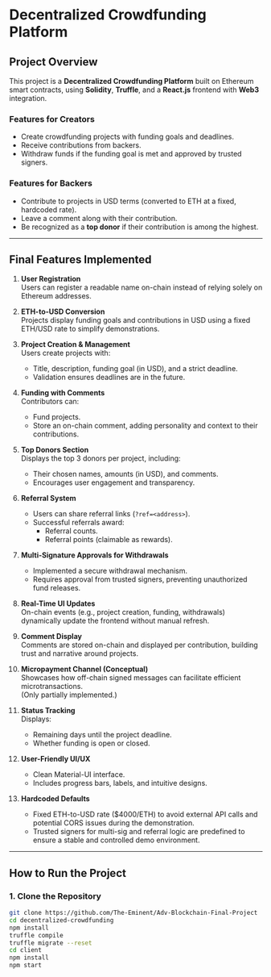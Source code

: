 # Decentralized Crowdfunding Platform

## Project Overview
This project is a **Decentralized Crowdfunding Platform** built on Ethereum smart contracts, using **Solidity**, **Truffle**, and a **React.js** frontend with **Web3** integration.  

### Features for Creators
- Create crowdfunding projects with funding goals and deadlines.
- Receive contributions from backers.
- Withdraw funds if the funding goal is met and approved by trusted signers.

### Features for Backers
- Contribute to projects in USD terms (converted to ETH at a fixed, hardcoded rate).
- Leave a comment along with their contribution.
- Be recognized as a **top donor** if their contribution is among the highest.

---

## Final Features Implemented

1. **User Registration**  
   Users can register a readable name on-chain instead of relying solely on Ethereum addresses.  

2. **ETH-to-USD Conversion**  
   Projects display funding goals and contributions in USD using a fixed ETH/USD rate to simplify demonstrations.  

3. **Project Creation & Management**  
   Users create projects with:
   - Title, description, funding goal (in USD), and a strict deadline.
   - Validation ensures deadlines are in the future.

4. **Funding with Comments**  
   Contributors can:
   - Fund projects.
   - Store an on-chain comment, adding personality and context to their contributions.

5. **Top Donors Section**  
   Displays the top 3 donors per project, including:
   - Their chosen names, amounts (in USD), and comments.
   - Encourages user engagement and transparency.

6. **Referral System**  
   - Users can share referral links (`?ref=<address>`).  
   - Successful referrals award:
     - Referral counts.
     - Referral points (claimable as rewards).

7. **Multi-Signature Approvals for Withdrawals**  
   - Implemented a secure withdrawal mechanism.
   - Requires approval from trusted signers, preventing unauthorized fund releases.

8. **Real-Time UI Updates**  
   On-chain events (e.g., project creation, funding, withdrawals) dynamically update the frontend without manual refresh.

9. **Comment Display**  
   Comments are stored on-chain and displayed per contribution, building trust and narrative around projects.

10. **Micropayment Channel (Conceptual)**  
    Showcases how off-chain signed messages can facilitate efficient microtransactions.  
    (Only partially implemented.)

11. **Status Tracking**  
    Displays:
    - Remaining days until the project deadline.
    - Whether funding is open or closed.

12. **User-Friendly UI/UX**  
    - Clean Material-UI interface.  
    - Includes progress bars, labels, and intuitive designs.

13. **Hardcoded Defaults**  
    - Fixed ETH-to-USD rate ($4000/ETH) to avoid external API calls and potential CORS issues during the demonstration.
    - Trusted signers for multi-sig and referral logic are predefined to ensure a stable and controlled demo environment.

---

## How to Run the Project

### 1. Clone the Repository
```bash
git clone https://github.com/The-Eminent/Adv-Blockchain-Final-Project
cd decentralized-crowdfunding
npm install
truffle compile
truffle migrate --reset
cd client
npm install
npm start
